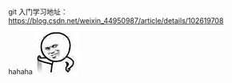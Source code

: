 git 入门学习地址：https://blog.csdn.net/weixin_44950987/article/details/102619708

hahaha ![a8ea4690b62f5daf05b396722779b776](assets/img/a8ea4690b62f5daf05b396722779b776.JPG)

